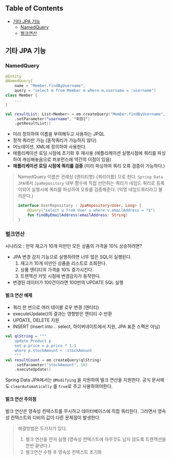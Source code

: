 <!--[TOC]: # "## Table of Contents"-->

## Table of Contents
- [기타 JPA 기능](#기타-jpa-기능)
  - [NamedQuery](#namedquery)
  - [벌크연산](#벌크연산)


## 기타 JPA 기능

### NamedQuery
``` kotlin
@Entity
@NamedQuery(
	name = "Member.findByUsername",
	query = "select m from Member m where m.username = :username")
class Member {
	...
}

val resultList: List<Member> = em.createQuery("Member.findByUsername", Member::class.java)
	.setParameter("username", "회원1")
	.getResultList()
```

- 미리 정의하여 이름을 부여해두고 사용하는 JPQL
- 정적 쿼리만 가능 (동적쿼리가 가능하지 않다)
- 어노테이션, XML에 정의하여 사용한다.
- 애플리케이션 로딩 시점에 초기화 후 재사용 (애플리케이션 실행시점에 쿼리를 파싱하여 캐싱해놓음으로 퍼포먼스에 약간의 이점이 있음)
- **애플리케이션 로딩 시점에 쿼리를 검증** (미리 파싱하여 쿼리 오류 검증이 가능하다.)

> NamedQuery 이름은 관례상 {엔티티명}.{쿼리이름} 으로 한다.
> `Spring Data JPA`에서 `JpaRepository` 내부 함수에 직접 선언하는 쿼리가 네임드 쿼리로 등록이되어 실행시에 쿼리를 파싱하여 오류를 검증해준다.
> (익명 네임드쿼리라고 불리운다.)
> ``` kotlin
> interface UserRepository : JpaRepository<User, Long> {
>     @Query("select u from User u where u.emailAddress = ?1")
>     fun findByEmailAddress(emailAddress: String)
> }
> ```

### 벌크연산

시나리오 : 만약 재고가 10개 미만인 모든 상품의 가격을 10% 상승하려면?
- JPA 변경 감지 기능으로 실행하려면 너무 많은 SQL이 실행된다.
	1. 재고가 10개 미만인 상품을 리스트로 조회한다.
	2. 상품 엔티티의 가격을 10% 증가시킨다.
	3. 트랜잭션 커밋 시점에 변경감지가 동작한다.
- 변경된 데이터가 100건이라면 100번의 UPDATE SQL 실행

#### 벌크 연산 예제
- 쿼리 한 번으로 여러 테이블 로우 변경 (엔티티)
- executeUpdate()의 결과는 영향받은 엔티티 수 반환
- UPDATE, DELETE 지원
- INSERT (insert into .. select, 하이버네이트에서 지원, JPA 표준 스펙은 아님)
``` kotlin
val qlString = """
	update Product p
	set p.price = p.price * 1.1
	where p.stockAmount < :stockAmount
	"""
val resultCount = em.createQuery(qlString)
	.setParameter("stockAmount", 10)
	.executeUpdate()
```
Spring Data JPA에서는 `@Modifying` 을 지원하여 벌크 연산을 지원한다. 공식 문서에도 `clearAutomatically`
를 `true`로 주고 사용하여야한다.

#### 벌크 연산 주의점
벌크 연산은 영속성 컨텍스트를 무시하고 데이터베이스에 직접 쿼리한다. 그러면서 영속성 컨텍스트와 디비의 값이 다른 문제점이 발생한다.

> 해결방법은 두가지가 있다.
> 1. 벌크 연산을 먼저 실행 (영속성 컨텍스트에 아무것도 남지 않도록 트렌잭션을 한번 끝낸다.)
> 2. 벌크연산 수행 후 영속성 컨텍스트 초기화